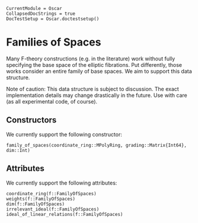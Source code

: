 ```@meta
CurrentModule = Oscar
CollapsedDocStrings = true
DocTestSetup = Oscar.doctestsetup()
```

# Families of Spaces

Many F-theory constructions (e.g. in the literature) work without fully specifying
the base space of the elliptic fibrations. Put differently, those works consider
an entire family of base spaces. We aim to support this data structure.

Note of caution: This data structure is subject to discussion. The exact implementation
details may change drastically in the future. Use with care (as all experimental
code, of course).


## Constructors

We currently support the following constructor:
```@docs
family_of_spaces(coordinate_ring::MPolyRing, grading::Matrix{Int64}, dim::Int)
```

## Attributes

We currently support the following attributes:
```@docs
coordinate_ring(f::FamilyOfSpaces)
weights(f::FamilyOfSpaces)
dim(f::FamilyOfSpaces)
irrelevant_ideal(f::FamilyOfSpaces)
ideal_of_linear_relations(f::FamilyOfSpaces)
```
